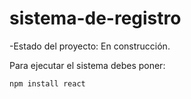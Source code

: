 <h1>sistema-de-registro</h1>

-Estado del proyecto: En construcción.

Para ejecutar el sistema debes poner:

```npm install react```
